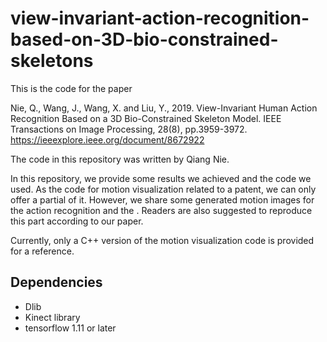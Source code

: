 # view-invariant-action-recognition-based-on-3D-bio-constrained-skeletons

This is the code for the paper

Nie, Q., Wang, J., Wang, X. and Liu, Y., 2019. View-Invariant Human Action Recognition Based on a 3D Bio-Constrained Skeleton Model. IEEE Transactions on Image Processing, 28(8), pp.3959-3972. https://ieeexplore.ieee.org/document/8672922

The code in this repository was written by Qiang Nie.

In this repository, we provide some results we achieved and the code we used. As the code for motion visualization related to a patent, we can only offer a partial of it. However, we share some generated motion images for the action recognition and the . Readers are also suggested to reproduce this part according to our paper.

Currently, only a C++ version of the motion visualization code is provided for a reference.

## Dependencies
* Dlib
* Kinect library
* tensorflow 1.11 or later

